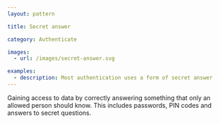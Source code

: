```yaml
---
layout: pattern

title: Secret answer

category: Authenticate

images:
  - url: /images/secret-answer.svg

examples:
  - description: Most authentication uses a form of secret answer
---
```


Gaining access to data by correctly answering something that only an allowed person should know. This includes passwords, PIN codes and answers to secret questions.
